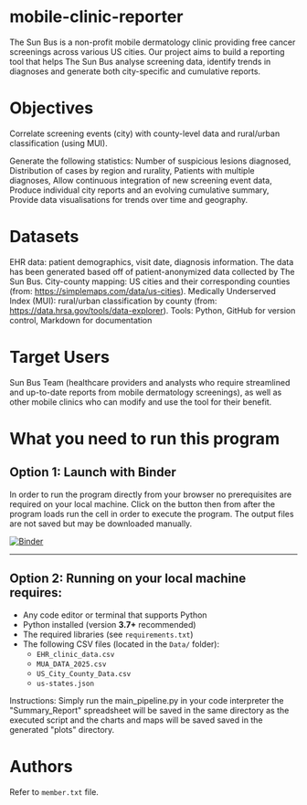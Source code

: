 # mobile-clinic-reporter
The Sun Bus is a non-profit mobile dermatology clinic providing free cancer screenings across various US cities. Our project aims to build a reporting tool that helps The Sun Bus analyse screening data, identify trends in diagnoses and generate both city-specific and cumulative reports. 

# Objectives
Correlate screening events (city) with county-level data and rural/urban classification (using MUI).

Generate the following statistics:
Number of suspicious lesions diagnosed,
Distribution of cases by region and rurality,
Patients with multiple diagnoses,
Allow continuous integration of new screening event data,
Produce individual city reports and an evolving cumulative summary,
Provide data visualisations for trends over time and geography.

# Datasets
EHR data: patient demographics, visit date, diagnosis information. The data has been generated based off of patient-anonymized data collected by The Sun Bus. 
City-county mapping: US cities and their corresponding counties (from: https://simplemaps.com/data/us-cities).
Medically Underserved Index (MUI): rural/urban classification by county (from: https://data.hrsa.gov/tools/data-explorer).
Tools: Python, GitHub for version control, Markdown for documentation

# Target Users
Sun Bus Team (healthcare providers and analysts who require streamlined and up-to-date reports from mobile dermatology screenings), as well as other mobile clinics who can modify and use the tool for their benefit. 

# What you need to run this program

## Option 1: Launch with Binder


In order to run the program directly from your browser no prerequisites are required on your local machine. Click on the button then from after the program loads run the cell in order to execute the program. The output files are not saved but may be downloaded manually.

[![Binder](https://mybinder.org/badge_logo.svg)](https://mybinder.org/v2/gh/AdvPythonFS25/mobile-health-reporter.git/HEAD?urlpath=%2Fdoc%2Ftree%2Fbinder_launcher.ipynb)

---

## Option 2: Running on your local machine requires:

- Any code editor or terminal that supports Python
- Python installed (version **3.7+** recommended)
- The required libraries (see `requirements.txt`)
- The following CSV files (located in the `Data/` folder):
  - `EHR_clinic_data.csv`
  - `MUA_DATA_2025.csv`
  - `US_City_County_Data.csv`
  - `us-states.json`


Instructions: Simply run the main_pipeline.py in your code interpreter the "Summary_Report" spreadsheet will be saved in the same directory as the executed script and the charts and maps will be saved saved in the generated "plots" directory. 

# Authors
Refer to `member.txt` file.


